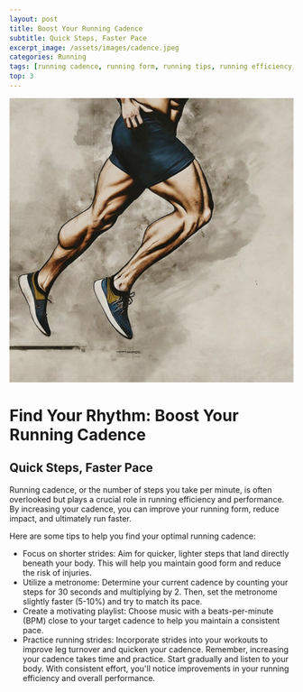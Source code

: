 ```yaml
---
layout: post
title: Boost Your Running Cadence
subtitle: Quick Steps, Faster Pace
excerpt_image: /assets/images/cadence.jpeg
categories: Running
tags: [running cadence, running form, running tips, running efficiency, running workout, running technique]
top: 3
---
```


![banner](/assets/images/cadence.jpeg)


# Find Your Rhythm: Boost Your Running Cadence

## Quick Steps, Faster Pace

Running cadence, or the number of steps you take per minute, is often overlooked but plays a crucial role in running efficiency and performance. By increasing your cadence, you can improve your running form, reduce impact, and ultimately run faster.

Here are some tips to help you find your optimal running cadence:

- Focus on shorter strides: Aim for quicker, lighter steps that land directly beneath your body. This will help you maintain good form and reduce the risk of injuries.
- Utilize a metronome: Determine your current cadence by counting your steps for 30 seconds and multiplying by 2. Then, set the metronome slightly faster (5-10%) and try to match its pace.
- Create a motivating playlist: Choose music with a beats-per-minute (BPM) close to your target cadence to help you maintain a consistent pace.
- Practice running strides: Incorporate strides into your workouts to improve leg turnover and quicken your cadence.
Remember, increasing your cadence takes time and practice. Start gradually and listen to your body. With consistent effort, you'll notice improvements in your running efficiency and overall performance.



